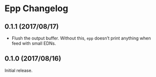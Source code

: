 # Epp Changelog

## 0.1.1 (2017/08/17)

* Flush the output buffer. Without this, `epp` doesn’t print anything when
  feed with small EDNs.

## 0.1.0 (2017/08/16)

Initial release.
